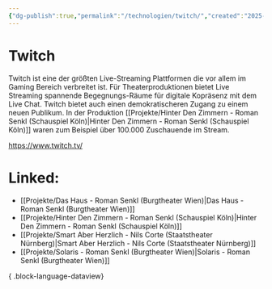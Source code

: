 ```yaml
---
{"dg-publish":true,"permalink":"/technologien/twitch/","created":"2025-05-25T12:48:37.291+02:00","updated":"2025-05-26T10:40:52.090+02:00"}
---
```


# Twitch

Twitch ist eine der größten Live-Streaming Plattformen die vor allem im Gaming Bereich verbreitet ist. Für Theaterproduktionen bietet Live Streaming spannende Begegnungs-Räume für digitale Kopräsenz mit dem Live Chat. Twitch bietet auch einen demokratischeren Zugang zu einem neuen Publikum. In der Produktion [[Projekte/Hinter Den Zimmern - Roman Senkl (Schauspiel Köln)\|Hinter Den Zimmern - Roman Senkl (Schauspiel Köln)]] waren zum Beispiel über 100.000 Zuschauende im Stream.  

https://www.twitch.tv/
# Linked:
- [[Projekte/Das Haus - Roman Senkl (Burgtheater Wien)\|Das Haus - Roman Senkl (Burgtheater Wien)]]
- [[Projekte/Hinter Den Zimmern - Roman Senkl (Schauspiel Köln)\|Hinter Den Zimmern - Roman Senkl (Schauspiel Köln)]]
- [[Projekte/Smart Aber Herzlich - Nils Corte (Staatstheater Nürnberg)\|Smart Aber Herzlich - Nils Corte (Staatstheater Nürnberg)]]
- [[Projekte/Solaris - Roman Senkl (Burgtheater Wien)\|Solaris - Roman Senkl (Burgtheater Wien)]]

{ .block-language-dataview}
